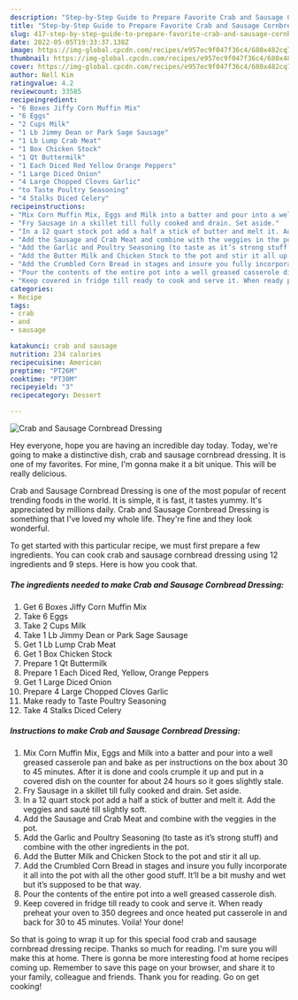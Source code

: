 ```yaml
---
description: "Step-by-Step Guide to Prepare Favorite Crab and Sausage Cornbread Dressing"
title: "Step-by-Step Guide to Prepare Favorite Crab and Sausage Cornbread Dressing"
slug: 417-step-by-step-guide-to-prepare-favorite-crab-and-sausage-cornbread-dressing
date: 2022-05-05T19:33:37.138Z
image: https://img-global.cpcdn.com/recipes/e957ec9f047f36c4/680x482cq70/crab-and-sausage-cornbread-dressing-recipe-main-photo.jpg
thumbnail: https://img-global.cpcdn.com/recipes/e957ec9f047f36c4/680x482cq70/crab-and-sausage-cornbread-dressing-recipe-main-photo.jpg
cover: https://img-global.cpcdn.com/recipes/e957ec9f047f36c4/680x482cq70/crab-and-sausage-cornbread-dressing-recipe-main-photo.jpg
author: Nell Kim
ratingvalue: 4.2
reviewcount: 33585
recipeingredient:
- "6 Boxes Jiffy Corn Muffin Mix"
- "6 Eggs"
- "2 Cups Milk"
- "1 Lb Jimmy Dean or Park Sage Sausage"
- "1 Lb Lump Crab Meat"
- "1 Box Chicken Stock"
- "1 Qt Buttermilk"
- "1 Each Diced Red Yellow Orange Peppers"
- "1 Large Diced Onion"
- "4 Large Chopped Cloves Garlic"
- "to Taste Poultry Seasoning"
- "4 Stalks Diced Celery"
recipeinstructions:
- "Mix Corn Muffin Mix, Eggs and Milk into a batter and pour into a well greased casserole pan and bake as per instructions on the box about 30 to 45 minutes. After it is done and cools crumple it up and put in a covered dish on the counter for about 24 hours so it goes slightly stale."
- "Fry Sausage in a skillet till fully cooked and drain. Set aside."
- "In a 12 quart stock pot add a half a stick of butter and melt it. Add the veggies and sauté till slightly soft."
- "Add the Sausage and Crab Meat and combine with the veggies in the pot."
- "Add the Garlic and Poultry Seasoning (to taste as it’s strong stuff) and combine with the other ingredients in the pot."
- "Add the Butter Milk and Chicken Stock to the pot and stir it all up."
- "Add the Crumbled Corn Bread in stages and insure you fully incorporate it all into the pot with all the other good stuff. It’ll be a bit mushy and wet but it’s supposed to be that way."
- "Pour the contents of the entire pot into a well greased casserole dish."
- "Keep covered in fridge till ready to cook and serve it. When ready preheat your oven to 350 degrees and once heated put casserole in and back for 30 to 45 minutes. Voila! Your done!"
categories:
- Recipe
tags:
- crab
- and
- sausage

katakunci: crab and sausage 
nutrition: 234 calories
recipecuisine: American
preptime: "PT26M"
cooktime: "PT30M"
recipeyield: "3"
recipecategory: Dessert

---
```



![Crab and Sausage Cornbread Dressing](https://img-global.cpcdn.com/recipes/e957ec9f047f36c4/680x482cq70/crab-and-sausage-cornbread-dressing-recipe-main-photo.jpg)

Hey everyone, hope you are having an incredible day today. Today, we're going to make a distinctive dish, crab and sausage cornbread dressing. It is one of my favorites. For mine, I'm gonna make it a bit unique. This will be really delicious.



Crab and Sausage Cornbread Dressing is one of the most popular of recent trending foods in the world. It is simple, it is fast, it tastes yummy. It's appreciated by millions daily. Crab and Sausage Cornbread Dressing is something that I've loved my whole life. They're fine and they look wonderful.


To get started with this particular recipe, we must first prepare a few ingredients. You can cook crab and sausage cornbread dressing using 12 ingredients and 9 steps. Here is how you cook that.

<!--inarticleads1-->

##### The ingredients needed to make Crab and Sausage Cornbread Dressing:

1. Get 6 Boxes Jiffy Corn Muffin Mix
1. Take 6 Eggs
1. Take 2 Cups Milk
1. Take 1 Lb Jimmy Dean or Park Sage Sausage
1. Get 1 Lb Lump Crab Meat
1. Get 1 Box Chicken Stock
1. Prepare 1 Qt Buttermilk
1. Prepare 1 Each Diced Red, Yellow, Orange Peppers
1. Get 1 Large Diced Onion
1. Prepare 4 Large Chopped Cloves Garlic
1. Make ready to Taste Poultry Seasoning
1. Take 4 Stalks Diced Celery




<!--inarticleads2-->

##### Instructions to make Crab and Sausage Cornbread Dressing:

1. Mix Corn Muffin Mix, Eggs and Milk into a batter and pour into a well greased casserole pan and bake as per instructions on the box about 30 to 45 minutes. After it is done and cools crumple it up and put in a covered dish on the counter for about 24 hours so it goes slightly stale.
1. Fry Sausage in a skillet till fully cooked and drain. Set aside.
1. In a 12 quart stock pot add a half a stick of butter and melt it. Add the veggies and sauté till slightly soft.
1. Add the Sausage and Crab Meat and combine with the veggies in the pot.
1. Add the Garlic and Poultry Seasoning (to taste as it’s strong stuff) and combine with the other ingredients in the pot.
1. Add the Butter Milk and Chicken Stock to the pot and stir it all up.
1. Add the Crumbled Corn Bread in stages and insure you fully incorporate it all into the pot with all the other good stuff. It’ll be a bit mushy and wet but it’s supposed to be that way.
1. Pour the contents of the entire pot into a well greased casserole dish.
1. Keep covered in fridge till ready to cook and serve it. When ready preheat your oven to 350 degrees and once heated put casserole in and back for 30 to 45 minutes. Voila! Your done!




So that is going to wrap it up for this special food crab and sausage cornbread dressing recipe. Thanks so much for reading. I'm sure you will make this at home. There is gonna be more interesting food at home recipes coming up. Remember to save this page on your browser, and share it to your family, colleague and friends. Thank you for reading. Go on get cooking!
